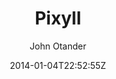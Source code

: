 ---
title: "Pixyll"
github: https://github.com/johnotander/pixyll
demo: http://pixyll.com
author: John Otander
ssg:
  - Jekyll
cms:
  - No Cms
date: 2014-01-04T22:52:55Z
github_branch: master
---